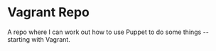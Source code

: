 # Vagrant Repo

A repo where I can work out how to use Puppet to do some things -- starting with Vagrant.



